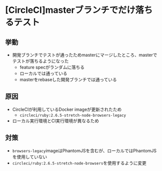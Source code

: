 # [CircleCI]masterブランチでだけ落ちるテスト
## 挙動
- 開発ブランチでテストが通ったためmasterにマージしたところ、masterでテストが落ちるようになった
  - feature specがランダムに落ちる
  - ローカルでは通っている
  - masterをrebaseした開発ブランチでは通っている

## 原因
- CircleCIが利用しているDocker imageが更新されたため
  - `circleci/ruby:2.6.5-stretch-node-browsers-legacy`
- ローカル実行環境とCI実行環境が異なるため

## 対策
- `browsers-legacy`imageはPhantomJSを含むが、ローカルではPhantomJSを使用していない
- `circleci/ruby:2.6.5-stretch-node-browsers`を使用するように変更

